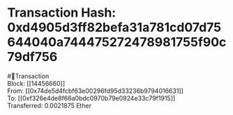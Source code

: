 
Transaction Hash: 0xd4905d3ff82befa31a781cd07d75644040a744475272478981755f90c79df756
====================================================================================
  
#💸Transaction  
Block: [[14456660]]  
From: [[0x74de5d4fcbf63e00296fd95d33236b9794016631]]  
To: [[0xf326e4de8f66a0bdc0970b79e0924e33c79f1915]]  
Transferred: 0.0021875 Ether